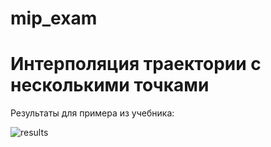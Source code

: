 # mip_exam

# Интерполяция траектории с несколькими точками

Результаты для примера из учебника:

![results](https://user-images.githubusercontent.com/61918298/174066264-b459beee-1edb-4cf4-82c3-36efc2e936eb.png)
